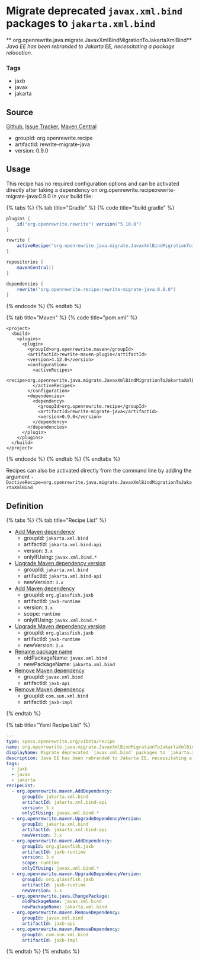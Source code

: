 # Migrate deprecated `javax.xml.bind` packages to `jakarta.xml.bind`

** org.openrewrite.java.migrate.JavaxXmlBindMigrationToJakartaXmlBind**
_Java EE has been rebranded to Jakarta EE, necessitating a package relocation._

### Tags

* jaxb
* javax
* jakarta

## Source

[Github](https://github.com/openrewrite/rewrite-migrate-java), [Issue Tracker](https://github.com/openrewrite/rewrite-migrate-java/issues), [Maven Central](https://search.maven.org/artifact/org.openrewrite.recipe/rewrite-migrate-java/0.9.0/jar)

* groupId: org.openrewrite.recipe
* artifactId: rewrite-migrate-java
* version: 0.9.0


## Usage

This recipe has no required configuration options and can be activated directly after taking a dependency on org.openrewrite.recipe:rewrite-migrate-java:0.9.0 in your build file:

{% tabs %}
{% tab title="Gradle" %}
{% code title="build.gradle" %}
```groovy
plugins {
    id("org.openrewrite.rewrite") version("5.10.0")
}

rewrite {
    activeRecipe("org.openrewrite.java.migrate.JavaxXmlBindMigrationToJakartaXmlBind")
}

repositories {
    mavenCentral()
}

dependencies {
    rewrite("org.openrewrite.recipe:rewrite-migrate-java:0.9.0")
}
```
{% endcode %}
{% endtab %}

{% tab title="Maven" %}
{% code title="pom.xml" %}
```markup
<project>
  <build>
    <plugins>
      <plugin>
        <groupId>org.openrewrite.maven</groupId>
        <artifactId>rewrite-maven-plugin</artifactId>
        <version>4.12.0</version>
        <configuration>
          <activeRecipes>
            <recipe>org.openrewrite.java.migrate.JavaxXmlBindMigrationToJakartaXmlBind</recipe>
          </activeRecipes>
        </configuration>
        <dependencies>
          <dependency>
            <groupId>org.openrewrite.recipe</groupId>
            <artifactId>rewrite-migrate-java</artifactId>
            <version>0.9.0</version>
          </dependency>
        </dependencies>
      </plugin>
    </plugins>
  </build>
</project>
```
{% endcode %}
{% endtab %}
{% endtabs %}

Recipes can also be activated directly from the command line by adding the argument `-DactiveRecipe=org.openrewrite.java.migrate.JavaxXmlBindMigrationToJakartaXmlBind`

## Definition

{% tabs %}
{% tab title="Recipe List" %}
* [Add Maven dependency](../../maven/adddependency.md)
  * groupId: `jakarta.xml.bind`
  * artifactId: `jakarta.xml.bind-api`
  * version: `3.x`
  * onlyIfUsing: `javax.xml.bind.*`
* [Upgrade Maven dependency version](../../maven/upgradedependencyversion.md)
  * groupId: `jakarta.xml.bind`
  * artifactId: `jakarta.xml.bind-api`
  * newVersion: `3.x`
* [Add Maven dependency](../../maven/adddependency.md)
  * groupId: `org.glassfish.jaxb`
  * artifactId: `jaxb-runtime`
  * version: `3.x`
  * scope: `runtime`
  * onlyIfUsing: `javax.xml.bind.*`
* [Upgrade Maven dependency version](../../maven/upgradedependencyversion.md)
  * groupId: `org.glassfish.jaxb`
  * artifactId: `jaxb-runtime`
  * newVersion: `3.x`
* [Rename package name](../../java/changepackage.md)
  * oldPackageName: `javax.xml.bind`
  * newPackageName: `jakarta.xml.bind`
* [Remove Maven dependency](../../maven/removedependency.md)
  * groupId: `javax.xml.bind`
  * artifactId: `jaxb-api`
* [Remove Maven dependency](../../maven/removedependency.md)
  * groupId: `com.sun.xml.bind`
  * artifactId: `jaxb-impl`

{% endtab %}

{% tab title="Yaml Recipe List" %}
```yaml
---
type: specs.openrewrite.org/v1beta/recipe
name: org.openrewrite.java.migrate.JavaxXmlBindMigrationToJakartaXmlBind
displayName: Migrate deprecated `javax.xml.bind` packages to `jakarta.xml.bind`
description: Java EE has been rebranded to Jakarta EE, necessitating a package relocation.
tags:
  - jaxb
  - javax
  - jakarta
recipeList:
  - org.openrewrite.maven.AddDependency:
      groupId: jakarta.xml.bind
      artifactId: jakarta.xml.bind-api
      version: 3.x
      onlyIfUsing: javax.xml.bind.*
  - org.openrewrite.maven.UpgradeDependencyVersion:
      groupId: jakarta.xml.bind
      artifactId: jakarta.xml.bind-api
      newVersion: 3.x
  - org.openrewrite.maven.AddDependency:
      groupId: org.glassfish.jaxb
      artifactId: jaxb-runtime
      version: 3.x
      scope: runtime
      onlyIfUsing: javax.xml.bind.*
  - org.openrewrite.maven.UpgradeDependencyVersion:
      groupId: org.glassfish.jaxb
      artifactId: jaxb-runtime
      newVersion: 3.x
  - org.openrewrite.java.ChangePackage:
      oldPackageName: javax.xml.bind
      newPackageName: jakarta.xml.bind
  - org.openrewrite.maven.RemoveDependency:
      groupId: javax.xml.bind
      artifactId: jaxb-api
  - org.openrewrite.maven.RemoveDependency:
      groupId: com.sun.xml.bind
      artifactId: jaxb-impl

```
{% endtab %}
{% endtabs %}
